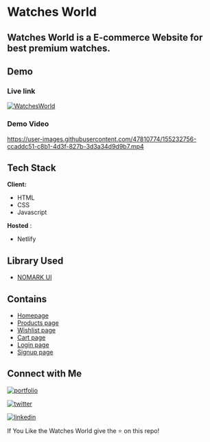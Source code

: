 
# Watches World

## Watches World is a E-commerce Website for best premium watches.


## Demo

### Live link   
[![WatchesWorld](https://img.shields.io/badge/WatchesWorld-000?style=for-the-badge)](https://watchesworld.netlify.app/)


### Demo Video

https://user-images.githubusercontent.com/47810774/155232756-ccaddc51-c8b1-4d3f-827b-3d3a34d9d9b7.mp4


## Tech Stack

**Client:** 
- HTML
- CSS 
- Javascript

**Hosted** :
- Netlify

## Library Used
  - [NOMARK UI](https://nomark-ui.netlify.app/)
  
## Contains

  - [Homepage](https://watchesworld.netlify.app/index.html)
  - [Products page](https://watchesworld.netlify.app/pages/product.html)
  - [Wishlist page](https://watchesworld.netlify.app/pages/wishlist.html)
  - [Cart page](https://watchesworld.netlify.app/pages/cart.html)
  - [Login page](https://watchesworld.netlify.app/pages/login.html)
  - [Signup page](https://watchesworld.netlify.app/pages/signup.html)


## Connect with Me
[![portfolio](https://img.shields.io/badge/my_portfolio-000?style=for-the-badge&logo=ko-fi&logoColor=white)](https://aamirnathani-portfolio.netlify.app/)

[![twitter](https://img.shields.io/badge/twitter-1DA1F2?style=for-the-badge&logo=twitter&logoColor=white)](https://twitter.com/aamir_nathani)

[![linkedin](https://img.shields.io/badge/linkedin-0A66C2?style=for-the-badge&logo=linkedin&logoColor=white)](https://www.linkedin.com/in/aamirnathani/)

If You Like the Watches World give the :star: on this repo!
